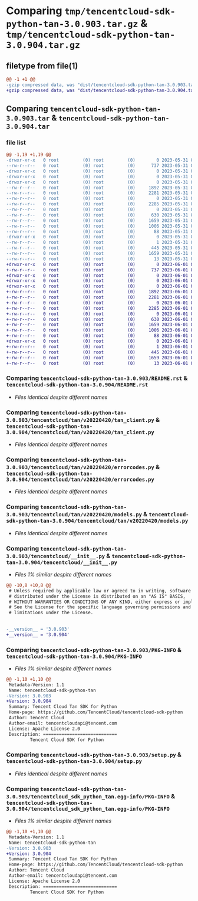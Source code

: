 # Comparing `tmp/tencentcloud-sdk-python-tan-3.0.903.tar.gz` & `tmp/tencentcloud-sdk-python-tan-3.0.904.tar.gz`

## filetype from file(1)

```diff
@@ -1 +1 @@
-gzip compressed data, was "dist/tencentcloud-sdk-python-tan-3.0.903.tar", last modified: Wed May 31 02:20:17 2023, max compression
+gzip compressed data, was "dist/tencentcloud-sdk-python-tan-3.0.904.tar", last modified: Thu Jun  1 02:46:03 2023, max compression
```

## Comparing `tencentcloud-sdk-python-tan-3.0.903.tar` & `tencentcloud-sdk-python-tan-3.0.904.tar`

### file list

```diff
@@ -1,19 +1,19 @@
-drwxr-xr-x   0 root         (0) root         (0)        0 2023-05-31 02:20:17.000000 tencentcloud-sdk-python-tan-3.0.903/
--rw-r--r--   0 root         (0) root         (0)      737 2023-05-31 02:20:15.000000 tencentcloud-sdk-python-tan-3.0.903/README.rst
-drwxr-xr-x   0 root         (0) root         (0)        0 2023-05-31 02:20:16.000000 tencentcloud-sdk-python-tan-3.0.903/tencentcloud/
-drwxr-xr-x   0 root         (0) root         (0)        0 2023-05-31 02:20:16.000000 tencentcloud-sdk-python-tan-3.0.903/tencentcloud/tan/
-drwxr-xr-x   0 root         (0) root         (0)        0 2023-05-31 02:20:17.000000 tencentcloud-sdk-python-tan-3.0.903/tencentcloud/tan/v20220420/
--rw-r--r--   0 root         (0) root         (0)     1892 2023-05-31 02:20:15.000000 tencentcloud-sdk-python-tan-3.0.903/tencentcloud/tan/v20220420/tan_client.py
--rw-r--r--   0 root         (0) root         (0)     2281 2023-05-31 02:20:15.000000 tencentcloud-sdk-python-tan-3.0.903/tencentcloud/tan/v20220420/errorcodes.py
--rw-r--r--   0 root         (0) root         (0)        0 2023-05-31 02:20:15.000000 tencentcloud-sdk-python-tan-3.0.903/tencentcloud/tan/v20220420/__init__.py
--rw-r--r--   0 root         (0) root         (0)     2285 2023-05-31 02:20:15.000000 tencentcloud-sdk-python-tan-3.0.903/tencentcloud/tan/v20220420/models.py
--rw-r--r--   0 root         (0) root         (0)        0 2023-05-31 02:20:15.000000 tencentcloud-sdk-python-tan-3.0.903/tencentcloud/tan/__init__.py
--rw-r--r--   0 root         (0) root         (0)      630 2023-05-31 02:20:15.000000 tencentcloud-sdk-python-tan-3.0.903/tencentcloud/__init__.py
--rw-r--r--   0 root         (0) root         (0)     1659 2023-05-31 02:20:17.000000 tencentcloud-sdk-python-tan-3.0.903/PKG-INFO
--rw-r--r--   0 root         (0) root         (0)     1006 2023-05-31 02:20:15.000000 tencentcloud-sdk-python-tan-3.0.903/setup.py
--rw-r--r--   0 root         (0) root         (0)       88 2023-05-31 02:20:17.000000 tencentcloud-sdk-python-tan-3.0.903/setup.cfg
-drwxr-xr-x   0 root         (0) root         (0)        0 2023-05-31 02:20:17.000000 tencentcloud-sdk-python-tan-3.0.903/tencentcloud_sdk_python_tan.egg-info/
--rw-r--r--   0 root         (0) root         (0)        1 2023-05-31 02:20:16.000000 tencentcloud-sdk-python-tan-3.0.903/tencentcloud_sdk_python_tan.egg-info/dependency_links.txt
--rw-r--r--   0 root         (0) root         (0)      445 2023-05-31 02:20:16.000000 tencentcloud-sdk-python-tan-3.0.903/tencentcloud_sdk_python_tan.egg-info/SOURCES.txt
--rw-r--r--   0 root         (0) root         (0)     1659 2023-05-31 02:20:16.000000 tencentcloud-sdk-python-tan-3.0.903/tencentcloud_sdk_python_tan.egg-info/PKG-INFO
--rw-r--r--   0 root         (0) root         (0)       13 2023-05-31 02:20:16.000000 tencentcloud-sdk-python-tan-3.0.903/tencentcloud_sdk_python_tan.egg-info/top_level.txt
+drwxr-xr-x   0 root         (0) root         (0)        0 2023-06-01 02:46:03.000000 tencentcloud-sdk-python-tan-3.0.904/
+-rw-r--r--   0 root         (0) root         (0)      737 2023-06-01 02:46:03.000000 tencentcloud-sdk-python-tan-3.0.904/README.rst
+drwxr-xr-x   0 root         (0) root         (0)        0 2023-06-01 02:46:03.000000 tencentcloud-sdk-python-tan-3.0.904/tencentcloud/
+drwxr-xr-x   0 root         (0) root         (0)        0 2023-06-01 02:46:03.000000 tencentcloud-sdk-python-tan-3.0.904/tencentcloud/tan/
+drwxr-xr-x   0 root         (0) root         (0)        0 2023-06-01 02:46:03.000000 tencentcloud-sdk-python-tan-3.0.904/tencentcloud/tan/v20220420/
+-rw-r--r--   0 root         (0) root         (0)     1892 2023-06-01 02:46:03.000000 tencentcloud-sdk-python-tan-3.0.904/tencentcloud/tan/v20220420/tan_client.py
+-rw-r--r--   0 root         (0) root         (0)     2281 2023-06-01 02:46:03.000000 tencentcloud-sdk-python-tan-3.0.904/tencentcloud/tan/v20220420/errorcodes.py
+-rw-r--r--   0 root         (0) root         (0)        0 2023-06-01 02:46:03.000000 tencentcloud-sdk-python-tan-3.0.904/tencentcloud/tan/v20220420/__init__.py
+-rw-r--r--   0 root         (0) root         (0)     2285 2023-06-01 02:46:03.000000 tencentcloud-sdk-python-tan-3.0.904/tencentcloud/tan/v20220420/models.py
+-rw-r--r--   0 root         (0) root         (0)        0 2023-06-01 02:46:03.000000 tencentcloud-sdk-python-tan-3.0.904/tencentcloud/tan/__init__.py
+-rw-r--r--   0 root         (0) root         (0)      630 2023-06-01 02:46:03.000000 tencentcloud-sdk-python-tan-3.0.904/tencentcloud/__init__.py
+-rw-r--r--   0 root         (0) root         (0)     1659 2023-06-01 02:46:03.000000 tencentcloud-sdk-python-tan-3.0.904/PKG-INFO
+-rw-r--r--   0 root         (0) root         (0)     1006 2023-06-01 02:46:03.000000 tencentcloud-sdk-python-tan-3.0.904/setup.py
+-rw-r--r--   0 root         (0) root         (0)       88 2023-06-01 02:46:03.000000 tencentcloud-sdk-python-tan-3.0.904/setup.cfg
+drwxr-xr-x   0 root         (0) root         (0)        0 2023-06-01 02:46:03.000000 tencentcloud-sdk-python-tan-3.0.904/tencentcloud_sdk_python_tan.egg-info/
+-rw-r--r--   0 root         (0) root         (0)        1 2023-06-01 02:46:03.000000 tencentcloud-sdk-python-tan-3.0.904/tencentcloud_sdk_python_tan.egg-info/dependency_links.txt
+-rw-r--r--   0 root         (0) root         (0)      445 2023-06-01 02:46:03.000000 tencentcloud-sdk-python-tan-3.0.904/tencentcloud_sdk_python_tan.egg-info/SOURCES.txt
+-rw-r--r--   0 root         (0) root         (0)     1659 2023-06-01 02:46:03.000000 tencentcloud-sdk-python-tan-3.0.904/tencentcloud_sdk_python_tan.egg-info/PKG-INFO
+-rw-r--r--   0 root         (0) root         (0)       13 2023-06-01 02:46:03.000000 tencentcloud-sdk-python-tan-3.0.904/tencentcloud_sdk_python_tan.egg-info/top_level.txt
```

### Comparing `tencentcloud-sdk-python-tan-3.0.903/README.rst` & `tencentcloud-sdk-python-tan-3.0.904/README.rst`

 * *Files identical despite different names*

### Comparing `tencentcloud-sdk-python-tan-3.0.903/tencentcloud/tan/v20220420/tan_client.py` & `tencentcloud-sdk-python-tan-3.0.904/tencentcloud/tan/v20220420/tan_client.py`

 * *Files identical despite different names*

### Comparing `tencentcloud-sdk-python-tan-3.0.903/tencentcloud/tan/v20220420/errorcodes.py` & `tencentcloud-sdk-python-tan-3.0.904/tencentcloud/tan/v20220420/errorcodes.py`

 * *Files identical despite different names*

### Comparing `tencentcloud-sdk-python-tan-3.0.903/tencentcloud/tan/v20220420/models.py` & `tencentcloud-sdk-python-tan-3.0.904/tencentcloud/tan/v20220420/models.py`

 * *Files identical despite different names*

### Comparing `tencentcloud-sdk-python-tan-3.0.903/tencentcloud/__init__.py` & `tencentcloud-sdk-python-tan-3.0.904/tencentcloud/__init__.py`

 * *Files 1% similar despite different names*

```diff
@@ -10,8 +10,8 @@
 # Unless required by applicable law or agreed to in writing, software
 # distributed under the License is distributed on an "AS IS" BASIS,
 # WITHOUT WARRANTIES OR CONDITIONS OF ANY KIND, either express or implied.
 # See the License for the specific language governing permissions and
 # limitations under the License.
 
 
-__version__ = '3.0.903'
+__version__ = '3.0.904'
```

### Comparing `tencentcloud-sdk-python-tan-3.0.903/PKG-INFO` & `tencentcloud-sdk-python-tan-3.0.904/PKG-INFO`

 * *Files 1% similar despite different names*

```diff
@@ -1,10 +1,10 @@
 Metadata-Version: 1.1
 Name: tencentcloud-sdk-python-tan
-Version: 3.0.903
+Version: 3.0.904
 Summary: Tencent Cloud Tan SDK for Python
 Home-page: https://github.com/TencentCloud/tencentcloud-sdk-python
 Author: Tencent Cloud
 Author-email: tencentcloudapi@tencent.com
 License: Apache License 2.0
 Description: ============================
         Tencent Cloud SDK for Python
```

### Comparing `tencentcloud-sdk-python-tan-3.0.903/setup.py` & `tencentcloud-sdk-python-tan-3.0.904/setup.py`

 * *Files identical despite different names*

### Comparing `tencentcloud-sdk-python-tan-3.0.903/tencentcloud_sdk_python_tan.egg-info/PKG-INFO` & `tencentcloud-sdk-python-tan-3.0.904/tencentcloud_sdk_python_tan.egg-info/PKG-INFO`

 * *Files 1% similar despite different names*

```diff
@@ -1,10 +1,10 @@
 Metadata-Version: 1.1
 Name: tencentcloud-sdk-python-tan
-Version: 3.0.903
+Version: 3.0.904
 Summary: Tencent Cloud Tan SDK for Python
 Home-page: https://github.com/TencentCloud/tencentcloud-sdk-python
 Author: Tencent Cloud
 Author-email: tencentcloudapi@tencent.com
 License: Apache License 2.0
 Description: ============================
         Tencent Cloud SDK for Python
```

